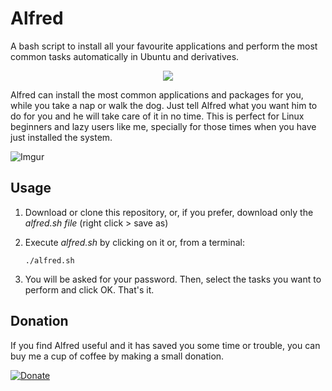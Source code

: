 # Alfred
A bash script to install all your favourite applications and perform the most 
common tasks automatically in Ubuntu and derivatives.


<p align="center">
  <img src="http://i.imgur.com/vg3T4ul.png">
</p>


Alfred can install the most common applications and packages for you, while you 
take a nap or walk the dog. Just tell Alfred what you want him to do for you and
he will take care of it in no time. This is perfect for Linux beginners and lazy
users like me, specially for those times when you have just installed the system. 


![Imgur](http://i.imgur.com/YMDG3B2.png)



## Usage
1. Download or clone this repository, or, if you prefer, download only the *alfred.sh file* (right click > save as)

2. Execute *alfred.sh* by clicking on it or, from a terminal:
    ```
    ./alfred.sh
    ```
3. You will be asked for your password. Then, select the tasks you want to perform and click OK. That's it.


## Donation
If you find Alfred useful and it has saved you some time or trouble, you can buy me a cup of coffee by making a small donation.


[![Donate](https://www.paypalobjects.com/en_US/i/btn/btn_donateCC_LG.gif)](https://www.paypal.me/dvilela)
